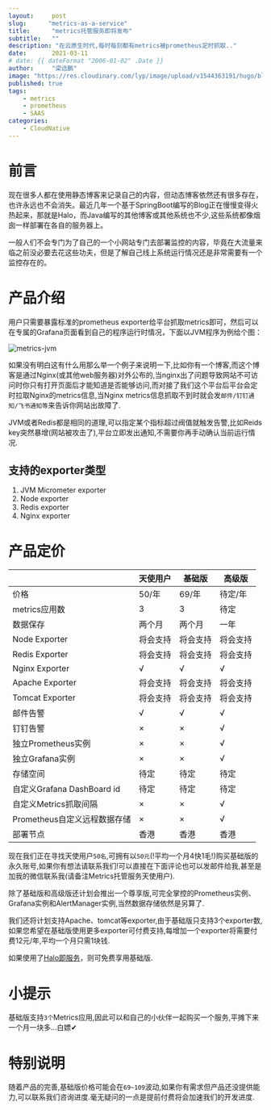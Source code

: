 ```yaml
---
layout:     post 
slug:      "metrics-as-a-service"
title:      "metrics托管服务即将发布"
subtitle:   ""
description: "在云原生时代,每时每刻都有metrics被prometheus定时抓取.."
date:       2021-03-11
# date: {{ dateFormat "2006-01-02" .Date }}
author:     "梁远鹏"
image: "https://res.cloudinary.com/lyp/image/upload/v1544363191/hugo/blog.github.io/743a4e9227e1f14cb24a1eb6db29e183.jpg"
published: true
tags:
    - metrics
    - prometheus
    - SAAS
categories: 
    - CloudNative
---  
```


# 前言  

现在很多人都在使用静态博客来记录自己的内容，但动态博客依然还有很多存在，也许永远也不会消失。最近几年一个基于SpringBoot编写的Blog正在慢慢变得火热起来，那就是Halo，而Java编写的其他博客或其他系统也不少,这些系统都像烟囱一样部署在各自的服务器上。  

一般人们不会专门为了自己的一个小网站专门去部署监控的内容，毕竟在大流量来临之前没必要去花这些功夫，但是了解自己线上系统运行情况还是非常需要有一个监控存在的。  

#  产品介绍  

用户只需要暴露标准的prometheus exporter给平台抓取metrics即可，然后可以在专属的Grafana页面看到自己的程序运行时情况，下面以JVM程序为例给个图：   

![metrics-jvm](https://res.cloudinary.com/lyp/image/upload/v1615419259/hugo/blog.github.io/saas/prometheus/metrics-jvm.png)  

如果没有明白这有什么用那么举一个例子来说明一下,比如你有一个博客,而这个博客是通过Nginx(或其他web服务器)对外公布的,当nginx出了问题导致网站不可访问时你只有打开页面后才能知道是否能够访问,而对接了我们这个平台后平台会定时拉取Nginx的metrics信息,当Nginx metrics信息抓取不到时就会发`邮件/钉钉通知/飞书通知等`来告诉你网站出故障了.  

JVM或者Redis都是相同的道理,可以指定某个指标超过阀值就触发告警,比如Reids key突然暴增(网站被攻击了),平台立即发出通知,不需要你再手动确认当前运行情况.

## 支持的exporter类型  

1. JVM Micrometer exporter
2. Node exporter  
3. Redis exporter  
4. Nginx exporter  

#  产品定价   


|  |  天使用户|  基础版   | 高级版  |
|  ----|  ----|  ----  | ----  |
| 价格 | 50/年| 69/年  | 待定/年 |
| metrics应用数 | 3| 3  | 待定 |
| 数据保存 | 两个月| 两个月  | 一年 |
| Node Exporter | 将会支持| 将会支持  | 将会支持 |
| Redis Exporter | 将会支持| 将会支持  | 将会支持 |
| Nginx Exporter | √| √  | √ |
| Apache Exporter | 将会支持| 将会支持  | 将会支持 |
| Tomcat Exporter | 将会支持| 将会支持  | 将会支持 |
| 邮件告警 | √| √ | √ |
| 钉钉告警 | ×| ×  | √ |
|独立Prometheus实例 | ×| × | √ |
|独立Grafana实例 | ×| × | √ |
|存储空间 | 待定| 待定 | 待定 |
|自定义Grafana DashBoard id | 待定| 待定 | 待定 |
|自定义Metrics抓取间隔 | ×| × | √ |
|Prometheus自定义远程数据存储 | ×| × | √ |
|部署节点 | 香港| 香港 | 香港 |    


现在我们正在寻找天使用户`50名`,可拥有以`50元`(!平均一个月4快1毛!)购买基础版的永久账号,如果你有想法请联系我们!可以直接在下面评论也可以发邮件给我,甚至是加我的微信联系我(请备注Metrics托管服务天使用户).  

除了基础版和高级版还计划会推出一个尊享版,可完全掌控的Prometheus实例、Grafana实例和AlertManager实例,当然数据存储依然是另算了.  

我们还将计划支持Apache、tomcat等exporter,由于基础版只支持3个exporter数,如果您希望在基础版使用更多exporter可付费支持,每增加一个exporter将需要付费12元/年,平均一个月只需1块钱.

如果使用了[Halo即服务](https://liangyuanpeng.com/post/halo-as-a-service/)，则可免费享用基础版.


# 小提示  
基础版支持`3个`Metrics应用,因此可以和自己的小伙伴一起购买一个服务,平摊下来一个月一块多…白嫖✔

# 特别说明  

随着产品的完善,基础版价格可能会在`69~109`波动,如果你有需求但产品还没提供能力,可以联系我们咨询进度.毫无疑问的一点是提前付费将会加速我们的开发进度.  

